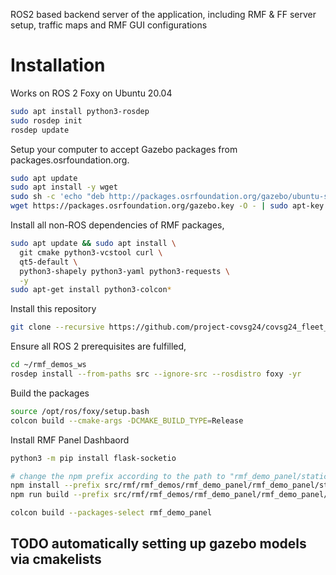 ROS2 based backend server of the application, including RMF & FF server setup, traffic maps and RMF GUI configurations

# Installation
Works on ROS 2 Foxy on Ubuntu 20.04

```bash
sudo apt install python3-rosdep
sudo rosdep init
rosdep update
```

Setup your computer to accept Gazebo packages from packages.osrfoundation.org.

```bash
sudo apt update
sudo apt install -y wget
sudo sh -c 'echo "deb http://packages.osrfoundation.org/gazebo/ubuntu-stable `lsb_release -cs` main" > /etc/apt/sources.list.d/gazebo-stable.list'
wget https://packages.osrfoundation.org/gazebo.key -O - | sudo apt-key add -
```

Install all non-ROS dependencies of RMF packages,

```bash
sudo apt update && sudo apt install \
  git cmake python3-vcstool curl \
  qt5-default \
  python3-shapely python3-yaml python3-requests \
  -y
sudo apt-get install python3-colcon*
```

Install this repository

```bash
git clone --recursive https://github.com/project-covsg24/covsg24_fleet_management
```

Ensure all ROS 2 prerequisites are fulfilled,

```bash
cd ~/rmf_demos_ws
rosdep install --from-paths src --ignore-src --rosdistro foxy -yr
```

Build the packages

```bash
source /opt/ros/foxy/setup.bash
colcon build --cmake-args -DCMAKE_BUILD_TYPE=Release
```

Install RMF Panel Dashbaord

```bash
python3 -m pip install flask-socketio

# change the npm prefix according to the path to "rmf_demo_panel/static/"
npm install --prefix src/rmf/rmf_demos/rmf_demo_panel/rmf_demo_panel/static/
npm run build --prefix src/rmf/rmf_demos/rmf_demo_panel/rmf_demo_panel/static/

colcon build --packages-select rmf_demo_panel
```

## TODO automatically setting up gazebo models via cmakelists